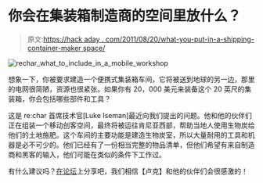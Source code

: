 # 你会在集装箱制造商的空间里放什么？

> 原文:[https://hack aday . com/2011/08/20/what-you-put-in-a-shipping-container-maker space/](https://hackaday.com/2011/08/20/what-would-you-put-in-a-shipping-container-makerspace/)

![rechar_what_to_include_in_a_mobile_workshop](../Images/ca64b034e8bb2ef2947eb07d9fb6ffe3.png "rechar_what_to_include_in_a_mobile_workshop")

想象一下，你被要求建造一个便携式集装箱车间，它将被送到地球的另一边，那里的电网很简陋，资源也很紧张。如果你有 20，000 美元来装备这个 20 英尺的集装箱，你会包括哪些部件和工具？

这是 re:char 首席技术官[Luke Iseman]最近向我们提出的问题。他和他的伙伴们正在组装一个移动创客空间，最终将被运往肯尼亚西部，帮助当地人使用生物炭给他们的土地施肥。这个车间的主要功能是建造生物炭室，所以大量耐用的工具和机器是必不可少的。他们已经有了一份相当完整的物品清单，但他们希望有来自制造商和黑客的输入，他们可能在类似的条件下工作过。

有什么建议吗？[在论坛](http://forums.hackaday.com/viewtopic.php?f=4&t=1052)上分享吧，我们相信【卢克】和他的伙伴们会很感激的！
